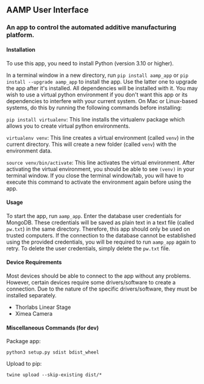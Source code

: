 ## AAMP User Interface

### An app to control the automated additive manufacturing platform.

#### Installation

To use this app, you need to install Python (version 3.10 or higher).

In a terminal window in a new directory, run `pip install aamp_app` or `pip install --upgrade aamp_app` to install the app. Use the latter one to upgrade the app after it's installed. All dependencies will be installed with it. You may wish to use a virtual python environment if you don't want this app or its dependencies to interfere with your current system. On Mac or Linux-based systems, do this by running the following commands before installing:

`pip install virtualenv`: This line installs the virtualenv package which allows you to create virtual python environments.

`virtualenv venv`: This line creates a virtual environment (called `venv`) in the current directory. This will create a new folder (called `venv`) with the environment data.

`source venv/bin/activate`: This line activates the virtual environment. After activating the virtual environment, you should be able to see `(venv)` in your terminal window. If you close the terminal window/tab, you will have to execute this command to activate the environment again before using the app.

#### Usage

To start the app, run `aamp_app`. Enter the database user credentials for MongoDB. These credentials will be saved as plain text in a text file (called `pw.txt`) in the same directory. Therefore, this app should only be used on trusted computers. If the connection to the database cannot be established using the provided credentials, you will be required to run `aamp_app` again to retry. To delete the user credentials, simply delete the `pw.txt` file.

#### Device Requirements

Most devices should be able to connect to the app without any problems. However, certain devices require some drivers/software to create a connection. Due to the nature of the specific drivers/software, they must be installed separately.

-   Thorlabs Linear Stage
-   Ximea Camera

#### Miscellaneous Commands (for dev)

Package app:

`python3 setup.py sdist bdist_wheel`

Upload to pip:

`twine upload --skip-existing dist/*`
